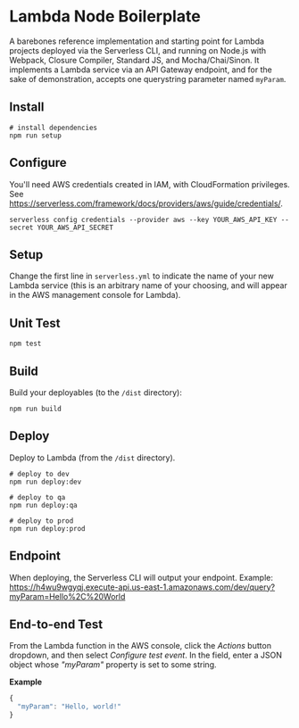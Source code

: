 # Lambda Node Boilerplate
A barebones reference implementation and starting point for Lambda projects deployed via the Serverless CLI, and running on Node.js with Webpack, Closure Compiler, Standard JS, and Mocha/Chai/Sinon. It implements a Lambda service via an API Gateway endpoint, and for the sake of demonstration, accepts one querystring parameter named `myParam`.

## Install
```
# install dependencies
npm run setup
```
## Configure
You'll need AWS credentials created in IAM, with CloudFormation privileges. See https://serverless.com/framework/docs/providers/aws/guide/credentials/.
```
serverless config credentials --provider aws --key YOUR_AWS_API_KEY --secret YOUR_AWS_API_SECRET
```

## Setup
Change the first line in `serverless.yml` to indicate the name of your new Lambda service (this is an arbitrary name of your choosing, and will appear in the AWS management console for Lambda).

## Unit Test
```
npm test
```

## Build
Build your deployables (to the `/dist` directory):
```
npm run build
```

## Deploy
Deploy to Lambda (from the `/dist` directory).
```
# deploy to dev
npm run deploy:dev

# deploy to qa
npm run deploy:qa

# deploy to prod
npm run deploy:prod
```
## Endpoint
When deploying, the Serverless CLI will output your endpoint. Example:
https://h4wu9wgyqj.execute-api.us-east-1.amazonaws.com/dev/query?myParam=Hello%2C%20World

## End-to-end Test
From the Lambda function in the AWS console, click the _Actions_ button dropdown, and then select _Configure test event_. In the field, enter a JSON object whose _"myParam"_ property is set to some string.

**Example**
```javascript
{
  "myParam": "Hello, world!"
}
```
